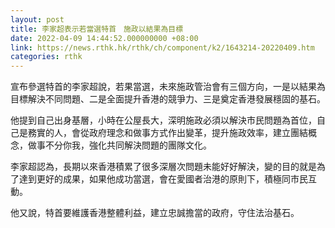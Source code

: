 ```yaml
---
layout: post
title: 李家超表示若當選特首　施政以結果為目標
date: 2022-04-09 14:44:52.000000000 +08:00
link: https://news.rthk.hk/rthk/ch/component/k2/1643214-20220409.htm
categories: rthk
---
```


宣布參選特首的李家超說，若果當選，未來施政管治會有三個方向，一是以結果為目標解決不同問題、二是全面提升香港的競爭力、三是奠定香港發展穩固的基石。

他提到自己出身基層，小時在公屋長大，深明施政必須以解決市民問題為首位，自己是務實的人，會從政府理念和做事方式作出變革，提升施政效率，建立團結概念，做事不分你我，強化共同解決問題的團隊文化。

李家超認為，長期以來香港積累了很多深層次問題未能好好解決，變的目的就是為了達到更好的成果，如果他成功當選，會在愛國者治港的原則下，積極同市民互動。

他又說，特首要維護香港整體利益，建立忠誠擔當的政府，守住法治基石。
